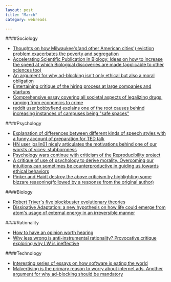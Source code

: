 ```yaml
---
layout: post
title: "March"
category: webreads

---
```


####Sociology
  * [Thoughts on how Milwaukee's(and other American cities') eviction problem exacerbates the poverty and segregation](http://www.theatlantic.com/business/archive/2016/03/eviction-matthew-desmond-housing/471375/) 
  * [Accelerating Scientific Publication in Biology: Ideas on how to increase the speed at which Biological discoveries are made (applicable to other sciences too) ](http://biorxiv.org/content/biorxiv/early/2015/07/11/022368.full.pdf)
  * [An argument for why ad-blocking isn't only ethical but also a moral obligation](http://blog.practicalethics.ox.ac.uk/2015/10/why-its-ok-to-block-ads/)
  * [Entertaining critique of the hiring process at large companies and startups](http://danluu.com/programmer-moneyball/) 
  * [Comprehensive essay covering all societal aspects of legalizing drugs, ranging
  from economics to crime](https://harpers.org/archive/2016/04/legalize-it-all/?single=1)
  * [reddit user bobbyfiend explains one of the root causes behind increasing instances of campuses being "safe spaces"](https://www.reddit.com/r/NoStupidQuestions/comments/4btewh/are_students_at_emory_university_actually/d1cioge)

####Psychology
  * [Explanation of differences between different kinds of speech styles with a funny account of preparation for TED talk](http://waitbutwhy.com/2016/03/doing-a-ted-talk-the-full-story.html)
  * [HN user joslin01 nicely articulates the motivations behind one of our worsts of vices: stubbornness](https://news.ycombinator.com/item?id=11199280)
  * [Psychology wars continue with criticism of the Reproducibility project](http://datacolada.org/2016/03/03/47/)
  * [A critique of use of psychology to derive morality. Overcoming our intuitions can sometimes be counterproductive in guiding us towards ethical behaviors](http://www.nybooks.com/articles/2016/02/25/the-psychologists-take-power/)
  * [Pinker and Haidt destroy the above criticism by highlighting some bizzare reasoning(followed by a response from the original author)](http://www.nybooks.com/articles/2016/04/07/moral-psychology-an-exchange/)
  

####Biology
  * [Robert Triver's five blockbuster evolutionary theories](https://lareviewofbooks.org/review/five-blockbuster-evolutionary-insights-and-one-wild-life-on-robert-trivers/)
  * [Dissipative Adaptation: a new hypothesis on how life could emerge from atom's usage of external energy in an irreversible manner](http://nautil.us/issue/34/adaptation/how-do-you-say-life-in-physics) 
  

####Rationality
  * [How to have an opinion worth hearing](http://quillette.com/2016/03/03/how-to-have-an-opinion-worth-hearing/)
  * [Why less wrong is anti-instrumental rationality? Provocative critique exploring why LW is ineffective](http://lesswrong.com/lw/2po/selfimprovement_or_shiny_distraction_why_less/)


####Technology
  * [Interesting series of essays on how software is eating the world](http://breakingsmart.com/season-1/a-new-soft-technology/)
  * [Malvertising is the primary reason to worry about internet ads. Another argument for why ad-blocking should be mandatory](http://thankyouforadblocking.com/)
